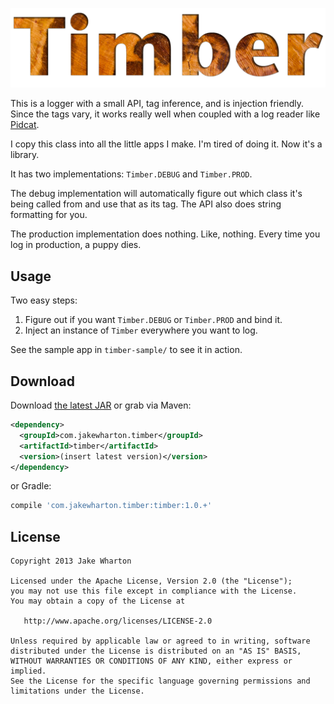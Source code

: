 ![Timber](logo.png)

This is a logger with a small API, tag inference, and is injection friendly. Since the tags vary,
it works really well when coupled with a log reader like [Pidcat][1].

I copy this class into all the little apps I make. I'm tired of doing it. Now it's a library.

It has two implementations: `Timber.DEBUG` and `Timber.PROD`.

The debug implementation will automatically figure out which class it's being called from and use
that as its tag. The API also does string formatting for you.

The production implementation does nothing. Like, nothing. Every time you log in production, a
puppy dies.


Usage
-----

Two easy steps:

 1. Figure out if you want `Timber.DEBUG` or `Timber.PROD` and bind it.
 2. Inject an instance of `Timber` everywhere you want to log.

See the sample app in `timber-sample/` to see it in action.


Download
--------

Download [the latest JAR][2] or grab via Maven:

```xml
<dependency>
  <groupId>com.jakewharton.timber</groupId>
  <artifactId>timber</artifactId>
  <version>(insert latest version)</version>
</dependency>
```
or Gradle:
```groovy
compile 'com.jakewharton.timber:timber:1.0.+'
```


License
-------

    Copyright 2013 Jake Wharton

    Licensed under the Apache License, Version 2.0 (the "License");
    you may not use this file except in compliance with the License.
    You may obtain a copy of the License at

       http://www.apache.org/licenses/LICENSE-2.0

    Unless required by applicable law or agreed to in writing, software
    distributed under the License is distributed on an "AS IS" BASIS,
    WITHOUT WARRANTIES OR CONDITIONS OF ANY KIND, either express or implied.
    See the License for the specific language governing permissions and
    limitations under the License.



 [1]: http://github.com/JakeWharton/pidcat/
 [2]: http://repository.sonatype.org/service/local/artifact/maven/redirect?r=central-proxy&g=com.jakewharton.timber&a=timber&v=LATEST
